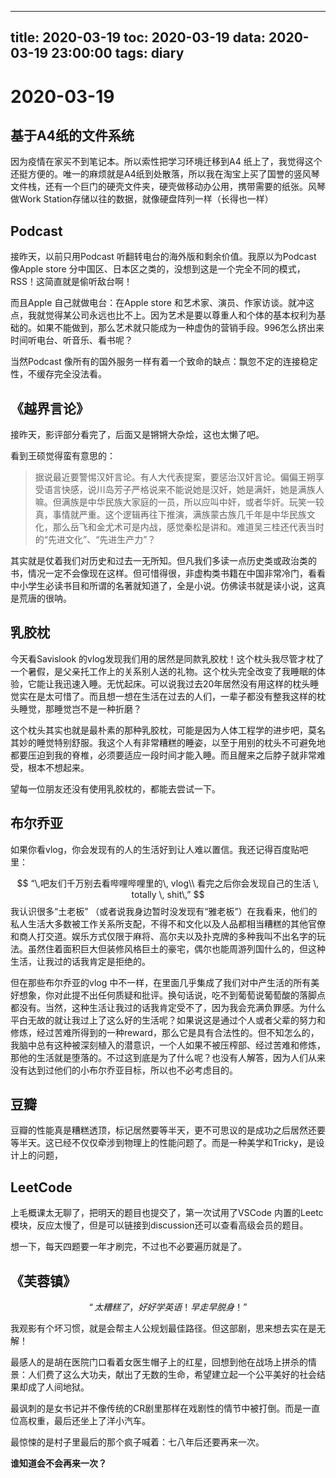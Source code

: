 
---
title: 2020-03-19
toc: 2020-03-19
data: 2020-03-19 23:00:00
tags: diary
---


# 2020-03-19

## 基于A4纸的文件系统

因为疫情在家买不到笔记本。所以索性把学习环境迁移到A4 纸上了，我觉得这个还挺方便的。唯一的麻烦就是A4纸到处散落，所以我在淘宝上买了国誉的竖风琴文件栈，还有一个巨门的硬壳文件夹，硬壳做移动办公用，携带需要的纸张。风琴做Work Station存储以往的数据，就像硬盘阵列一样（长得也一样）

## Podcast

接昨天，以前只用Podcast 听翻转电台的海外版和剩余价值。我原以为Podcast 像Apple store 分中国区、日本区之类的，没想到这是一个完全不同的模式，RSS！这简直就是偷听敌台啊！

而且Apple 自己就做电台：在Apple store 和艺术家、演员、作家访谈。就冲这点，我就觉得某公司永远也比不上。因为艺术是要以尊重人和个体的基本权利为基础的。如果不能做到，那么艺术就只能成为一种虚伪的营销手段。996怎么挤出来时间听电台、听音乐、看书呢？

当然Podcast 像所有的国外服务一样有着一个致命的缺点：飘忽不定的连接稳定性，不缓存完全没法看。

## 《越界言论》

接昨天，影评部分看完了，后面又是锵锵大杂烩，这也太懒了吧。

看到王硕觉得蛮有意思的：

> 据说最近要警惕汉奸言论。有人大代表提案，要惩治汉奸言论。偏偏王朔享受语言快感，说川岛芳子严格说来不能说她是汉奸，她是满奸，她是满族人嘛。但满族是中华民族大家庭的一员，所以应叫中奸，或者华奸。玩笑一较真，事情就严重。这个逻辑再往下推演，满族蒙古族几千年是中华民族文化，那么岳飞和金尤术可是内战，感觉秦松是讲和。难道吴三桂还代表当时的“先进文化”、“先进生产力”？

其实就是仗着我们对历史和过去一无所知。但凡我们多读一点历史类或政治类的书，情况一定不会像现在这样。但可惜得很，非虚构类书籍在中国非常冷门，看看中小学生必读书目和所谓的名著就知道了，全是小说。仿佛读书就是读小说，这真是荒唐的很呐。

## 乳胶枕

今天看Savislook 的vlog发现我们用的居然是同款乳胶枕！这个枕头我尽管才枕了一个暑假，是父亲托工作上的关系别人送的礼物。这个枕头完全改变了我睡眠的体验，它能让我迅速入睡。无忧起床。可以说我过去20年居然没有用这样的枕头睡觉实在是太可惜了。而且想一想在生活在过去的人们，一辈子都没有整我这样的枕头睡觉，那睡觉岂不是一种折磨？

这个枕头其实也就是最朴素的那种乳胶枕，可能是因为人体工程学的进步吧，莫名其妙的睡觉特别舒服。我这个人有非常糟糕的睡姿，以至于用别的枕头不可避免地都要压迫到我的脊椎，必须要适应一段时间才能入睡。而且醒来之后脖子就非常难受，根本不想起来。

望每一位朋友还没有使用乳胶枕的，都能去尝试一下。

## 布尔乔亚

如果你看vlog，你会发现有的人的生活好到让人难以置信。我还记得百度贴吧里：

$$
“\,吧友们千万别去看哔哩哔哩里的\, vlog\\
看完之后你会发现自己的生活 \, totally \, shit\,”
$$
我认识很多“土老板” （或者说我身边暂时没发现有“雅老板”）在我看来，他们的私人生活大多数被工作关系所支配，不得不和文化以及人品都相当糟糕的其他官僚和商人打交道。娱乐方式仅限于麻将、高尔夫以及扑克牌的多种我叫不出名字的玩法。虽然住着面积巨大但装修风格巨土的豪宅，偶尔也能周游列国什么的，但这种生活，让我过的话我肯定是拒绝的。

但在那些布尔乔亚的vlog 中不一样，在里面几乎集成了我们对中产生活的所有美好想象，你对此提不出任何质疑和批评。换句话说，吃不到葡萄说葡萄酸的落脚点都没有。当然，这种生活让我过的话我肯定受不了，因为我会充满负罪感。为什么平白无故的就让我过上了这么好的生活呢？如果说这是通过个人或者父辈的努力和修炼，经过苦难所得到的一种reward，那么它是具有合法性的。但不知怎么的，我脑中总有这种被深刻植入的潜意识，一个人如果不被压榨部、经过苦难和修炼，那他的生活就是堕落的。不过这到底是为了什么呢？也没有人解答，因为人们从来没有达到过他们的小布尔乔亚目标，所以也不必考虑目的。

## 豆瓣

豆瓣的性能真是糟糕透顶，标记居然要等半天，更不可思议的是成功之后居然还要等半天。这已经不仅仅牵涉到物理上的性能问题了。而是一种美学和Tricky，是设计上的问题，

## LeetCode

上毛概课太无聊了，把明天的题目也提交了，第一次试用了VSCode 内置的Leetc模块，反应太慢了，但是可以链接到discussion还可以查看高级会员的题目。

想一下，每天四题要一年才刷完，不过也不必要遍历就是了。

## 《芙蓉镇》

$$
“太糟糕了，好好学英语！早走早脱身！”
$$

我观影有个坏习惯，就是会帮主人公规划最佳路径。但这部剧，思来想去实在是无解！

最感人的是胡在医院门口看着女医生帽子上的红星，回想到他在战场上拼杀的情景：人们费了这么大功夫，献出了无数的生命，希望建立起一个公平美好的社会结果却成了人间地狱。

最讽刺的是女书记并不像传统的CR剧里那样在戏剧性的情节中被打倒。而是一直位高权重，最后还坐上了洋小汽车。

最惊悚的是村子里最后的那个疯子喊着：七八年后还要再来一次。

**谁知道会不会再来一次？**

